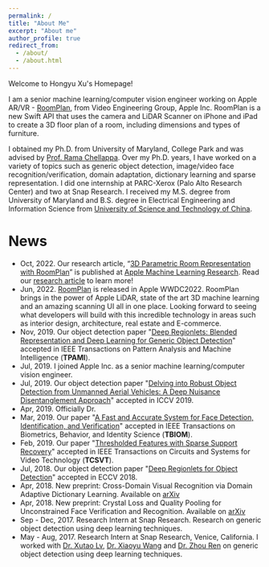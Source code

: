 ```yaml
---
permalink: /
title: "About Me"
excerpt: "About me"
author_profile: true
redirect_from: 
  - /about/
  - /about.html
---
```


Welcome to Hongyu Xu's Homepage!        

I am a senior machine learning/computer vision engineer working on Apple AR/VR - [RoomPlan](https://developer.apple.com/augmented-reality/roomplan/), from Video Engineering Group, Apple Inc. RoomPlan is a new Swift API that uses the camera and LiDAR Scanner on iPhone and iPad to create a 3D floor plan of a room, including dimensions and types of furniture. 

I obtained my Ph.D. from University of Maryland, College Park and was advised by [Prof. Rama Chellappa](https://engineering.jhu.edu/faculty/rama-chellappa/). Over my Ph.D. years, I have worked on a variety of topics such as generic object detection, image/video face recognition/verification, domain adaptation, dictionary learning and sparse representation. I did one internship at PARC-Xerox (Palo Alto Research Center) and two at Snap Research. I received my M.S. degree from University of Maryland and B.S. degree in Electrical Engineering and Information Science from [University of Science and Technology of China](http://en.ustc.edu.cn/).

# News
* Oct, 2022. Our research article, “[3D Parametric Room Representation with RoomPlan](https://machinelearning.apple.com/research/roomplan)” is published at [Apple Machine Learning Research](https://machinelearning.apple.com/). Read our [research article](https://machinelearning.apple.com/research/roomplan) to learn more!
* Jun, 2022. [RoomPlan](https://developer.apple.com/videos/play/wwdc2022/10127/) is released in Apple WWDC2022. RoomPlan brings in the power of Apple LiDAR, state of the art 3D machine learning and an amazing scanning UI all in one place. Looking forward to seeing what developers will build with this incredible technology in areas such as interior design, architecture, real estate and E-commerce. 
* Nov, 2019. Our object detection paper "[Deep Regionlets: Blended Representation and Deep Learning for Generic Object Detection](https://arxiv.org/abs/1811.11318)" accepted in IEEE Transactions on Pattern Analysis and Machine Intelligence (<b>TPAMI</b>). 
* Jul, 2019. I joined Apple Inc. as a senior machine learning/computer vision engineer.
* Jul, 2019. Our object detection paper "[Delving into Robust Object Detection from Unmanned Aerial Vehicles: A Deep Nuisance Disentanglement Approach](http://openaccess.thecvf.com/content_ICCV_2019/papers/Wu_Delving_Into_Robust_Object_Detection_From_Unmanned_Aerial_Vehicles_A_ICCV_2019_paper.pdf)" accepted in ICCV 2019.
* Apr, 2019. Officially Dr.
* Mar, 2019. Our paper "[A Fast and Accurate System for Face Detection, Identification, and Verification](https://ieeexplore.ieee.org/document/8680708)" accepted in IEEE Transactions on Biometrics, Behavior, and Identity Science (<b>TBIOM</b>).
* Feb, 2019. Our paper "[Thresholded Features with Sparse Support Recovery](https://ieeexplore.ieee.org/document/8653305)" accepted in IEEE Transactions on Circuits and Systems for Video Technology (<b>TCSVT</b>).
* Jul, 2018. Our object detection paper "[Deep Regionlets for Object Detection](http://openaccess.thecvf.com/content_ECCV_2018/papers/Hongyu_Xu_Deep_Regionlets_for_ECCV_2018_paper.pdf)" accepted in ECCV 2018.
* Apr, 2018. New preprint: 
Cross-Domain Visual Recognition via Domain Adaptive Dictionary Learning. Available on [arXiv](https://arxiv.org/abs/1804.04687)
* Apr, 2018. New preprint: 
Crystal Loss and Quality Pooling for Unconstrained Face Verification and Recognition. Available on [arXiv](https://arxiv.org/abs/1804.01159)
* Sep - Dec, 2017. Research Intern at Snap Research. Research on generic object detection using deep learning techniques. 
* May - Aug, 2017. Research Intern at Snap Research, Venice, California. I worked with [Dr. Xutao Lv](http://xutaolv.com/), [Dr. Xiaoyu Wang](http://www.xiaoyumu.com/) and [Dr. Zhou Ren](http://web.cs.ucla.edu/~zhou.ren/) on generic object detection using deep learning techniques. 
